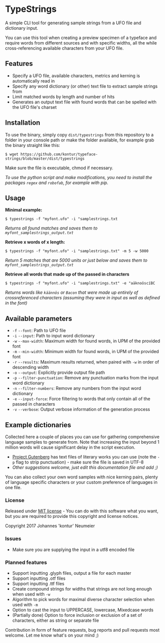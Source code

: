 # TypeStrings

A simple CLI tool for generating sample strings from a UFO file and dictionary input.

You can use this tool when creating a preview specimen of a typeface and require words from different sources and with specific widths, all the while cross-referencing available characters from your UFO file.

## Features

* Specify a UFO file, available characters, metrics and kerning is automatically read in
* Specify any word dictionary (or other) text file to extract sample strings from
* Limit matched words by length and number of hits
* Generates an output text file with found words that can be spelled with the UFO file's charset

## Installation

To use the binary, simply copy `dist/typestrings` from this repository to a folder in your console path or make the folder available, for example grab the binary straight like this:

`$ wget https://github.com/kontur/typeface-strings/blob/master/dist/typestrings`

Make sure the file is executable, chmod if necessary.

*To use the python script and make modifications, you need to install the packages `regex` and `robofab`, for example with pip.*

## Usage

**Minimal example:**

`$ typestrings -f "myfont.ufo" -i "samplestrings.txt`

*Returns all found matches and saves them to `myfont_samplestrings_output.txt`*

**Retrieve x words of x length:**

`$ typestrings -f "myfont.ufo" -i "samplestrings.txt" -m 5 -w 5000`

*Return 5 matches that are 5000 units or just below and saves them to `myfont_samplestrings_output.txt`*
 
**Retrieve all words that made up of the passed in characters**
  
`$ typestrings -f "myfont.ufo" -i "samplestrings.txt" -e "aäknoöscíBC`

*Returns words like `käännös` or `Bacon` that were made up entirely of crossreferenced characters (assuming they were in input as well as defined in the font)*

## Available parameters

* `-f` `--font`: Path to UFO file
* `-i` `--input`: Path to input word dictionary
* `-w` `--max-width`: Maximum width for found words, in UPM of the provided font
* `-m` `--min-width`: Minimum width for found words, in UPM of the provided font
* `-r` `--results`: Maximum results returned, when paired with `-w` in order of descending width
* `-o` `--output`: Explicitly provide output file path
* `-p` `--filter-punctuation`: Remove any punctuation marks from the input word dictionary
* `-n` `--filter-numbers`: Remove any numbers from the input word dictionary
* `-e` `--input-force`: Force filtering to words that only contain all of the passed in characters
* `-v` `--verbose`: Output verbose information of the generation process

## Example dictionaries
Collected here a couple of places you can use for gathering comprehensive language samples to generate from. Note that increasing the input beyond 1 million words will cause significant delay in the script execution.

* [Project Gutenberg](https://www.gutenberg.org/) has text files of literary works you can use (note the `-p` flag to strip punctuation) - make sure the file is saved in UTF-8
* *Other suggestions welcome, just edit this documentation file and add ;)*

You can also collect your own word samples with nice kerning pairs, plenty of language specific characters or your custom preference of languages in one file.

### License
Released under [MIT license](LICENSE.txt) - You can do with this software what you want, but you are required to provide this copyright and license notices.

Copyright 2017 Johannes 'kontur' Neumeier

### Issues
* Make sure you are supplying the input in a utf8 encoded file

### Planned features
* Support inputting .glyph files, output a file for each master
* Support inputting .otf files
* Support inputting .ttf files
* Create compound strings for widths that strings are not long enough when used with `-w`
* Algorithm to pick words for maximal diverse character selection when used with `-m`
* Option to cast the input to UPPERCASE, lowercase, Mixedcase words
* (Partially done) Option to force inclusion or exclusion of a set of characters, either as string or separate file

Contribution in form of feature requests, bug reports and pull requests most welcome. Let me know what's on your mind ;)